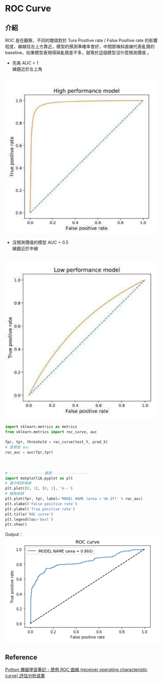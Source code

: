 # ROC Curve
## 介紹
ROC 是在觀察，不同的閾值對於 Ture Positive rate / False Positive rate 的影響程度，線越往左上方靠近，模型的預測準確率會好，中間那條斜直線代表亂猜的 baseline，如果模型表現得與亂猜差不多，就等於這個模型沒什麼預測價值
。
* 完美 AUC = 1
<br>線趨近於左上角

<br><img src="ROC Curve High Performance.png" width="500">

* 沒預測價值的模型 AUC = 0.5
<br>線趨近於中線

<br><img src="ROC Curve Low Performance.png" width="500">

```python
import sklearn.metrics as metrics
from sklearn.metrics import roc_curve, auc

fpr, tpr, threshold = roc_curve(test_Y, pred_X)
# 面積值 auc
roc_auc = auc(fpr,tpr)



# ----------------畫圖----------------
import matplotlib.pyplot as plt
# 畫中間那條線
plt.plot([0, 1], [0, 1], 'k--')
# 繪製曲線
plt.plot(fpr, tpr, label='MODEL NAME (area = %0.3f)' % roc_auc)
plt.xlabel('False positive rate')
plt.ylabel('True positive rate')
plt.title('ROC curve')
plt.legend(loc='best')
plt.show()
```
Output：
<br><img src="ROC Curve.png" width="600">


## Reference
[Python 機器學習筆記 - 使用 ROC 曲線 (receiver operating characteristic curve) 評估分析成果](http://blog.changyy.org/2017/09/python-roc-receiver-operating.html)
